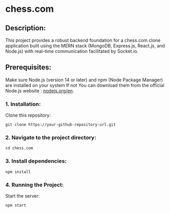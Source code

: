 # chess.com
## Description:
This project provides a robust backend foundation for a chess.com clone application built using the MERN stack (MongoDB, Express.js, React.js, and Node.js) with real-time communication facilitated by Socket.io.

## Prerequisites:
Make sure Node.js (version 14 or later) and npm (Node Package Manager) are installed on your system If not You can download them from the official Node.js website : 
 [nodejs.org/en](https://nodejs.org/en).

### 1. Installation:
Clone this repository:
```
git clone https://your-github-repository-url.git

```

### 2. Navigate to the project directory:
```
cd chess.com
```

### 3. Install dependencies:
```
npm install
```

### 4. Running the Project:

Start the server:

```
npm start
```



